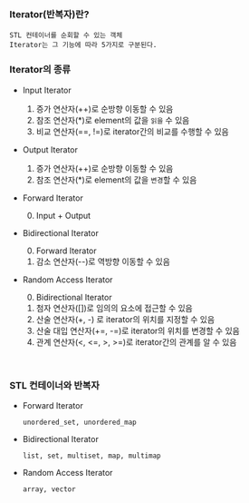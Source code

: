 ### Iterator(반복자)란?

    STL 컨테이너를 순회할 수 있는 객체
    Iterator는 그 기능에 따라 5가지로 구분된다.

### Iterator의 종류

* Input Iterator

    1. 증가 연산자(++)로 순방향 이동할 수 있음
    2. 참조 연산자(*)로 element의 값을 `읽을` 수 있음
    3. 비교 연산자(==, !=)로 iterator간의 비교를 수행할 수 있음

* Output Iterator

    1. 증가 연산자(++)로 순방향 이동할 수 있음
    2. 참조 연산자(*)로 element의 값을 `변경`할 수 있음

* Forward Iterator

    0. Input + Output
   
* Bidirectional Iterator

    0. Forward Iterator
    1. 감소 연산자(--)로 역방향 이동할 수 있음

* Random Access Iterator

    0. Bidirectional Iterator
    1. 첨자 연산자([])로 임의의 요소에 접근할 수 있음
    2. 산술 연산자(+, -) 로 iterator의 위치를 지정할 수 있음
    3. 산술 대입 연산자(+=, -=)로 iterator의 위치를 변경할 수 있음
    4. 관계 연산자(<, <=, >, >=)로 iterator간의 관계를 알 수 있음

<br>

### STL 컨테이너와 반복자

* Forward Iterator
  
    `unordered_set, unordered_map`

* Bidirectional Iterator
  
    `list, set, multiset, map, multimap`

* Random Access Iterator

    `array, vector`